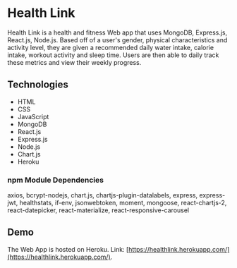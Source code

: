 # Health Link
Health Link is a health and fitness Web app that uses MongoDB, Express.js, React.js, Node.js. Based off of a user's gender, physical characteristics and activity level, they are given a recommended daily water intake, calorie intake, workout activity and sleep time. Users are then able to daily track these metrics and view their weekly progress.

## Technologies

* HTML
* CSS
* JavaScript
* MongoDB
* React.js
* Express.js
* Node.js
* Chart.js
* Heroku


### npm Module Dependencies
axios, bcrypt-nodejs, chart.js, chartjs-plugin-datalabels, express, express-jwt, healthstats, if-env, jsonwebtoken, moment, mongoose, react-chartjs-2, react-datepicker, react-materialize, react-responsive-carousel


## Demo
The Web App is hosted on Heroku. Link: [https://healthlink.herokuapp.com/](https://healthlink.herokuapp.com/).